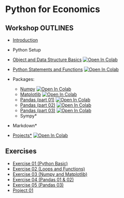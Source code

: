 # Python for Economics

## Workshop OUTLINES

- [Introduction](https://github.com/saeed-saffari/alzahra-workshop-spr2021/blob/main/lecture/Py%20for%20Econ-Intro-Alzahra%20Workshop-spr%202021.pdf)
- Python Setup
- [Object and Data Structure Basics](https://github.com/saeed-saffari/alzahra-workshop-spr2021/blob/main/lecture/1.%20Data%20Structure%20Basics.ipynb) [![Open In Colab](https://colab.research.google.com/assets/colab-badge.svg)](https://colab.research.google.com/github/saeed-saffari/alzahra-workshop-spr2021/blob/main/lecture/1.%20Data%20Structure%20Basics.ipynb)

- [Python Statements and Functions](https://github.com/saeed-saffari/alzahra-workshop-spr2021/blob/main/lecture/2.%20Conditional%20Control%20and%20Function.ipynb) [![Open In Colab](https://colab.research.google.com/assets/colab-badge.svg)](https://colab.research.google.com/github/saeed-saffari/alzahra-workshop-spr2021/blob/main/lecture/2.%20Conditional%20Control%20and%20Function.ipynb)

- Packages:
  - [Numpy](https://github.com/saeed-saffari/alzahra-workshop-spr2021/blob/main/lecture/3.%20NumPy.ipynb) [![Open In Colab](https://colab.research.google.com/assets/colab-badge.svg)](https://colab.research.google.com/github/saeed-saffari/alzahra-workshop-spr2021/blob/main/lecture/3.%20NumPy.ipynb)
  - [Matplotlib](https://github.com/saeed-saffari/alzahra-workshop-spr2021/blob/main/lecture/4.%20Matplotlib.ipynb) [![Open In Colab](https://colab.research.google.com/assets/colab-badge.svg)](https://colab.research.google.com/github/saeed-saffari/alzahra-workshop-spr2021/blob/main/lecture/4.%20Matplotlib.ipynb)
  - [Pandas (part 01)](https://github.com/saeed-saffari/alzahra-workshop-spr2021/blob/main/lecture/5.%20Pandas%2001.ipynb) [![Open In Colab](https://colab.research.google.com/assets/colab-badge.svg)](https://colab.research.google.com/github/saeed-saffari/alzahra-workshop-spr2021/blob/main/lecture/5.%20Pandas%2001.ipynb)
  - [Pandas (part 02)](https://github.com/saeed-saffari/alzahra-workshop-spr2021/blob/main/lecture/6.%20Pandas%2002.ipynb) [![Open In Colab](https://colab.research.google.com/assets/colab-badge.svg)](https://colab.research.google.com/github/saeed-saffari/alzahra-workshop-spr2021/blob/main/lecture/6.%20Pandas%2002.ipynb)
  - [Pandas (part 03)](https://github.com/saeed-saffari/alzahra-workshop-spr2021/blob/main/lecture/7.%20Pandas%2003.ipynb) [![Open In Colab](https://colab.research.google.com/assets/colab-badge.svg)](https://colab.research.google.com/github/saeed-saffari/alzahra-workshop-spr2021/blob/main/lecture/7.%20Pandas%2003.ipynb)
  - Sympy*
- Markdown*
- [Projects*](https://github.com/saeed-saffari/alzahra-workshop-spr2021/blob/main/lecture/8.%20Project%2001%20-%20Covid19%20confirmed%20cases.ipynb) [![Open In Colab](https://colab.research.google.com/assets/colab-badge.svg)](https://colab.research.google.com/github/saeed-saffari/alzahra-workshop-spr2021/blob/main/lecture/8.%20Project%2001%20-%20Covid19%20confirmed%20cases.ipynb)

## Exercises
- [Exercise 01 (Python Basic)](https://www.dropbox.com/s/vj6w0w965goxdel/Exercise%201.pdf?dl=0)
- [Exercise 02 (Loops and Functions)](https://www.dropbox.com/s/v1cpukqa5zieboj/Exercise%202.pdf?dl=0)
- [Exercise 03 (Numpy and Matplotlib)](https://www.dropbox.com/s/1slbnvixgg469nl/Exercise%203.pdf?dl=0)
- [Exercise 04 (Pandas 01 & 02)](https://www.dropbox.com/s/6dkftc444y2yk1e/Exercise%204.pdf?dl=0)
- [Exercise 05 (Pandas 03)]()
- [Project 01](https://www.dropbox.com/sh/8hgs8eo7ockr29i/AAAHzB4lr-0SRg29ryiqUSuDa?dl=0)



